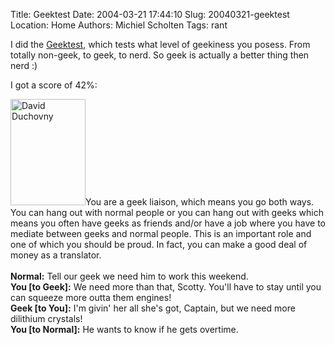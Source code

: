 Title: Geektest
Date: 2004-03-21 17:44:10
Slug: 20040321-geektest
Location: Home
Authors: Michiel Scholten
Tags: rant

<p>I did the <a href="http://www.thudfactor.com/geekquiz.php">Geektest</a>, which tests what level of geekiness you posess. From totally non-geek, to geek, to nerd. So geek is actually a better thing then nerd :)</p>

<p>I got a score of 42%:</p>

<p><img src="images/content/boy_25x50.jpg" height="170" width="120" alt="David Duchovny" title="David Duchovny"/>You are a geek liaison, which means you go both ways. You can hang out with normal people or you can hang out with geeks which means you often have geeks as friends and/or have a job where you have to mediate between geeks and normal people. This is an important role and one of which you should be proud. In fact, you can make a good deal of money as a translator.<br />
<br />
<b>Normal:</b> Tell our geek we need him to work this weekend.<br />
<b>You [to Geek]:</b> We need more than that, Scotty. You'll have to stay until you can squeeze more outta them engines!<br />
<b>Geek [to You]:</b> I'm givin' her all she's got, Captain, but we need more dilithium crystals!<br />
<b>You [to Normal]:</b> He wants to know if he gets overtime.<br />
</p>